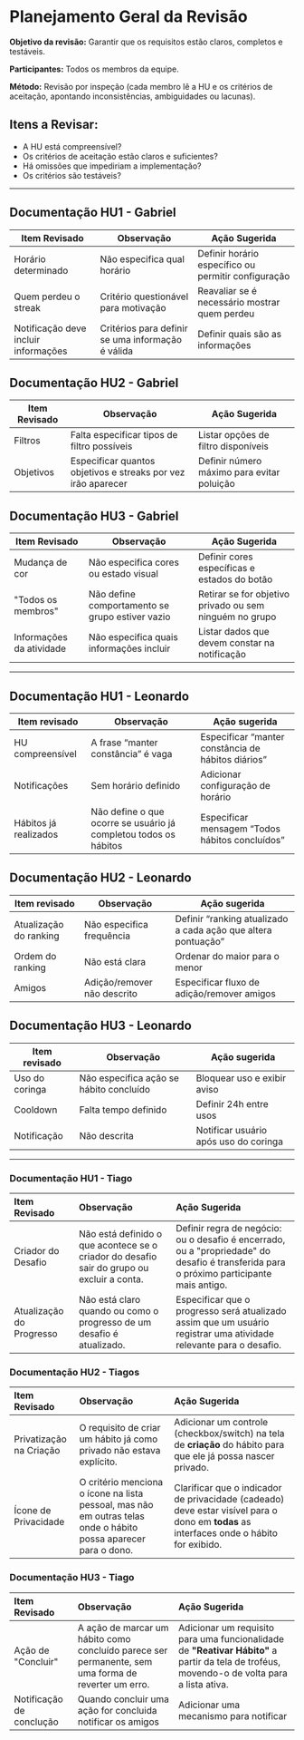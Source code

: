 # Planejamento Geral da Revisão

**Objetivo da revisão:** Garantir que os requisitos estão claros, completos e testáveis.

**Participantes:** Todos os membros da equipe.

**Método:** Revisão por inspeção (cada membro lê a HU e os critérios de aceitação, apontando inconsistências, ambiguidades ou lacunas).

## Itens a Revisar:

- A HU está compreensível?
- Os critérios de aceitação estão claros e suficientes?
- Há omissões que impediriam a implementação?
- Os critérios são testáveis?

---

## Documentação HU1 - Gabriel

| Item Revisado            | Observação                                                 | Ação Sugerida                                         |
| ------------------------ | ---------------------------------------------------------- | ----------------------------------------------------- |
| Horário determinado      | Não especifica qual horário                               | Definir horário específico ou permitir configuração   |
| Quem perdeu o streak     | Critério questionável para motivação                      | Reavaliar se é necessário mostrar quem perdeu        |
| Notificação deve incluir informações | Critérios para definir se uma informação é válida | Definir quais são as informações                      |

## Documentação HU2 - Gabriel

| Item Revisado       | Observação                                                      | Ação Sugerida                                    |
| ------------------- | --------------------------------------------------------------- | ------------------------------------------------ |
| Filtros             | Falta especificar tipos de filtro possíveis                    | Listar opções de filtro disponíveis             |
| Objetivos           | Especificar quantos objetivos e streaks por vez irão aparecer  | Definir número máximo para evitar poluição      |

## Documentação HU3 - Gabriel

| Item Revisado         | Observação                                           | Ação Sugerida                                        |
| --------------------- | ---------------------------------------------------- | ---------------------------------------------------- |
| Mudança de cor        | Não especifica cores ou estado visual               | Definir cores específicas e estados do botão        |
| "Todos os membros"    | Não define comportamento se grupo estiver vazio     | Retirar se for objetivo privado ou sem ninguém no grupo  |
| Informações da atividade | Não especifica quais informações incluir         | Listar dados que devem constar na notificação       |

---

## Documentação HU1 - Leonardo
| Item revisado         | Observação                                                       | Ação sugerida                                      |
| --------------------- | ---------------------------------------------------------------- | -------------------------------------------------- |
| HU compreensível      | A frase “manter constância” é vaga                               | Especificar “manter constância de hábitos diários” |
| Notificações          | Sem horário definido                                             | Adicionar configuração de horário                  |
| Hábitos já realizados | Não define o que ocorre se usuário já completou todos os hábitos | Especificar mensagem “Todos hábitos concluídos”    |

## Documentação HU2 - Leonardo
| Item revisado          | Observação                  | Ação sugerida                                                 |
| ---------------------- | --------------------------- | ------------------------------------------------------------- |
| Atualização do ranking | Não especifica frequência   | Definir “ranking atualizado a cada ação que altera pontuação” |
| Ordem do ranking       | Não está clara              | Ordenar do maior para o menor                                 |
| Amigos                 | Adição/remover não descrito | Especificar fluxo de adição/remover amigos                    |

## Documentação HU3 - Leonardo
| Item revisado  | Observação                              | Ação sugerida                         |
| -------------- | --------------------------------------- | ------------------------------------- |
| Uso do coringa | Não especifica ação se hábito concluído | Bloquear uso e exibir aviso           |
| Cooldown       | Falta tempo definido                    | Definir 24h entre usos                |
| Notificação    | Não descrita                            | Notificar usuário após uso do coringa |

---

### Documentação HU1 - Tiago
| Item Revisado | Observação | Ação Sugerida |
| :--- | :--- | :--- |
| Criador do Desafio| Não está definido o que acontece se o criador do desafio sair do grupo ou excluir a conta. | Definir regra de negócio: ou o desafio é encerrado, ou a "propriedade" do desafio é transferida para o próximo participante mais antigo. |
| Atualização do Progresso| Não está claro quando ou como o progresso de um desafio é atualizado. | Especificar que o progresso será atualizado assim que um usuário registrar uma atividade relevante para o desafio. |

### Documentação HU2 - Tiagos
| Item Revisado | Observação | Ação Sugerida |
| :--- | :--- | :--- |
| Privatização na Criação| O requisito de criar um hábito já como privado não estava explícito. | Adicionar um controle (checkbox/switch) na tela de **criação** do hábito para que ele já possa nascer privado. |
| Ícone de Privacidade| O critério menciona o ícone na lista pessoal, mas não em outras telas onde o hábito possa aparecer para o dono. | Clarificar que o indicador de privacidade (cadeado) deve estar visível para o dono em **todas** as interfaces onde o hábito for exibido. |

### Documentação HU3 - Tiago
| Item Revisado | Observação | Ação Sugerida |
| :--- | :--- | :--- |
| Ação de "Concluir" | A ação de marcar um hábito como concluído parece ser permanente, sem uma forma de reverter um erro. | Adicionar um requisito para uma funcionalidade de **"Reativar Hábito"** a partir da tela de troféus, movendo-o de volta para a lista ativa. |
| Notificação de conclução | Quando concluir uma ação for concluida notificar os amigos | Adicionar uma mecanismo para notificar |
